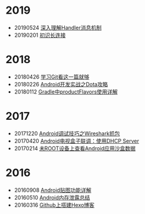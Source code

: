 # 2019
* 20190524 [深入理解Handler消息机制](https://github.com/ckj375/Android-Tech-Stack/blob/master/posts/android-handler.md)
* 20190201 [初识长连接](https://github.com/ckj375/Blog/blob/master/posts/long-connection.md)

# 2018
* 20180426 [学习Git看这一篇就够](https://github.com/ckj375/Blog/blob/master/posts/git.md)
* 20180226 [Android开发实战之Dota攻略](https://github.com/ckj375/Blog/blob/master/posts/dotaguide.md)
* 20180112 [Gradle中productFlavors使用详解](https://github.com/ckj375/Blog/blob/master/posts/android-gradle-productflavors.md)

# 2017
* 20171220 [Android调试技巧之Wireshark抓包](https://github.com/ckj375/Blog/blob/master/posts/android-debug-wireshark.md)
* 20170420 [Android电视盒子联调：使用DHCP Server](https://github.com/ckj375/Blog/blob/master/posts/dhcp-server.md)
* 20170214 [未ROOT设备上查看Android应用沙盒数据](https://github.com/ckj375/Blog/blob/master/posts/android-run-as.md)

# 2016
* 20160908 [Android贴图功能详解](https://github.com/ckj375/Blog/blob/master/posts/android-sticker.md)
* 20160510 [Android内存泄露总结](https://github.com/ckj375/Blog/blob/master/posts/android-memory-leak.md)
* 20160316 [Github上搭建Hexo博客](https://github.com/ckj375/Blog/blob/master/posts/github-hexo-blog.md)
